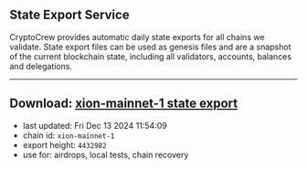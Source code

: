 ## State Export Service
CryptoCrew provides automatic daily state exports for all chains we validate. State export files can be used as genesis files and are a snapshot of the current blockchain state, including all validators, accounts, balances and delegations.

---
**Download: [xion-mainnet-1 state export](https://dl-eu2.ccvalidators.com/SERVICE/xion/xion-mainnet-1_export_4432982.json)**
---

- last updated: Fri Dec 13 2024 11:54:09
- chain id: `xion-mainnet-1`
- export height: `4432982`
- use for: airdrops, local tests, chain recovery
